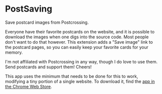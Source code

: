 # PostSaving

Save postcard images from Postcrossing.

Everyone have their favorite postcards on the website, and it is possible to download the images when one digs into the source code. Most people don't want to do that however. This extension adds a "Save image" link to the postcard pages, so you can easily keep your favorite cards for your memory.

I'm not affiliated with Postcrossing in any way, though I do love to use them. Send postcards and support them! Cheers!

This app uses the minimum that needs to be done for this to work, modifying a tiny portion of a single website. To download it, find the [app in the Chrome Web Store][cws].

[cws]: https://chrome.google.com/webstore/detail/postsaving/mcdiekncglomnllkjljklpaeabpecnha "PostSaving in the Chrome Web Store"

